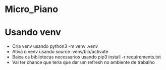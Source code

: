# Micro_Piano

# Usando venv
- Cria venv usando python3 -m venv .venv
- Ativa o venv usando source .venv/bin/activate
- Baixa os bibliotecas necessarios usando pip3 install -r requirements.txt
- Vai ter chance que teria que dar um refresh no ambiente de trabalho